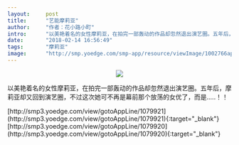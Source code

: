 ```yaml
---
layout:     post
title:      "艺能摩莉亚"
author:     "作者：花小路小町"
intro:      "以美艳着名的女性摩莉亚，在拍完一部轰动的作品却忽然退出演艺圈。五年后，摩莉亚却又回到演艺圈，不过这次她可不再是幕前那个放荡的女优了，而是.....！！"
date:       "2018-02-14 16:56:49"
tags:       "摩莉亚"
image:      "http://smp.yoedge.com/smp-app/resource/viewImage/1002766appline.png"
---
```

<div style="text-align: center">
<p><img src="http://smp.yoedge.com/smp-app/resource/viewImage/1002766appline.png"/></p>
</div>
<p class="post-meta">
<span>以美艳着名的女性摩莉亚，在拍完一部轰动的作品却忽然退出演艺圈。五年后，摩莉亚却又回到演艺圈，不过这次她可不再是幕前那个放荡的女优了，而是.....！！</span>
</p>
[http://smp3.yoedge.com/view/gotoAppLine/1079921](http://smp3.yoedge.com/view/gotoAppLine/1079921){:target="_blank"}
[http://smp3.yoedge.com/view/gotoAppLine/1079920](http://smp3.yoedge.com/view/gotoAppLine/1079920){:target="_blank"}



